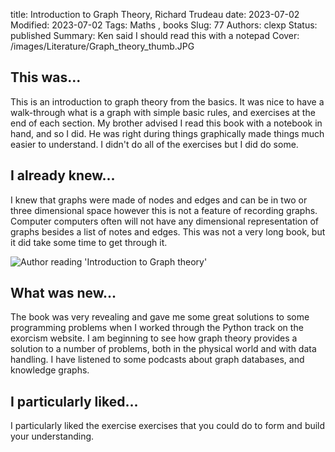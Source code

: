 title: Introduction to Graph Theory, Richard Trudeau
date: 2023-07-02
Modified: 2023-07-02
Tags: Maths , books
Slug: 77
Authors: clexp
Status: published
Summary: Ken said I should read this with a notepad
Cover: /images/Literature/Graph_theory_thumb.JPG

## This was...

This is an introduction to graph theory from the basics. It was nice to have a walk-through what is a graph with simple basic rules, and exercises at the end of each section. My brother advised I read this book with a notebook in hand, and so I did. He was right during things graphically made things much easier to understand. I didn't do all of the exercises but I did do some.

## I already knew...

I knew that graphs were made of nodes and edges and can be in two or three dimensional space however this is not a feature of recording graphs. Computer computers often will not have any dimensional representation of graphs besides a list of notes and edges. This was not a very long book, but it did take some time to get through it.

![Author reading 'Introduction to Graph theory'](/images/Literature/Graph_theory.JPG "A fun graphical exercise!")

## What was new...

The book was very revealing and gave me some great solutions to some programming problems when I worked through the Python track on the exorcism website. I am beginning to see how graph theory provides a solution to a number of problems, both in the physical world and with data handling. I have listened to some podcasts about graph databases, and knowledge graphs.

## I particularly liked...

I particularly liked the exercise exercises that you could do to form and build your understanding.
